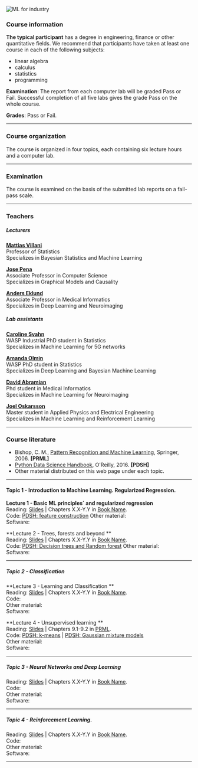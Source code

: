 <!-- font: frutiger -->

![](Slides/images/MachineLearning.jpg "ML for industry")



### Course information
**The typical participant** has a degree in engineering, finance or other quantitative fields. We recommend that participants have taken at least one course in each of the following subjects:

* linear algebra
* calculus
* statistics
* programming

**Examination**: The report from each computer lab will be graded Pass or Fail. Successful completion of all five labs gives the grade Pass on the whole course.

**Grades**: Pass or Fail.

---

### Course organization
The course is organized in four topics, each containing six lecture hours and a computer lab.

---

### Examination

The course is examined on the basis of the submitted lab reports on a fail-pass scale.

---

### Teachers
##### Lecturers
[**Mattias Villani**](https://www.mattiasvillani.com/) \
Professor of Statistics \
Specializes in Bayesian Statistics and Machine Learning

[**Jose Pena**](https://www.ida.liu.se/~jospe50/) \
Associate Professor in Computer Science \
Specializes in Graphical Models and Causality

[**Anders Eklund**](https://liu.se/en/employee/andek67) \
Associate Professor in Medical Informatics \
Specializes in Deep Learning and Neuroimaging




##### Lab assistants

[**Caroline Svahn**](https://liu.se/en/employee/andek67) \
WASP Industrial PhD student in Statistics \
Specializes in Machine Learning for 5G networks

[**Amanda Olmin**](https://liu.se/en/employee/andek67) \
WASP PhD student in Statistics \
Specializes in Deep Learning and Bayesian Machine Learning

[**David Abramian**](https://liu.se/en/employee/andek67) \
Phd student in Medical Informatics \
Specializes in Machine Learning for Neuroimaging

[**Joel Oskarsson**](https://liu.se/en/employee/andek67) \
Master student in Applied Physics and Electrical Engineering\
Specializes in Machine Learning and Reinforcement Learning

---

### Course literature

  * Bishop, C. M., [Pattern Recognition and Machine Learning](https://www.microsoft.com/en-us/research/uploads/prod/2006/01/Bishop-Pattern-Recognition-and-Machine-Learning-2006.pdf), Springer, 2006. **[PRML]**
  * [Python Data Science Handbook](https://jakevdp.github.io/PythonDataScienceHandbook/), O'Reilly, 2016. **[PDSH]**
  * Other material distributed on this web page under each topic.

---

#### Topic 1 - Introduction to Machine Learning. Regularized Regression.

**Lecture 1 - Basic ML principles´ and regularized regression** \
Reading: [Slides](SLIDES) | Chapters X.X-Y.Y in [Book Name](book). \
Code: [PDSH: feature construction](https://colab.research.google.com/github/jakevdp/PythonDataScienceHandbook/blob/master/notebooks/05.04-Feature-Engineering.ipynb)
Other material: \
Software:

**Lecture 2 - Trees, forests and beyond ** \
Reading: [Slides](SLIDES) | Chapters X.X-Y.Y in [Book Name](book). \
Code: [PDSH: Decision trees and Random forest](https://colab.research.google.com/github/jakevdp/PythonDataScienceHandbook/blob/master/notebooks/05.08-Random-Forests.ipynb)
Other material: \
Software:

---

##### Topic 2 - Classification

**Lecture 3 - Learning and Classification ** \
Reading: [Slides](SLIDES) | Chapters X.X-Y.Y in [Book Name](book). \
Code: \
Other material: \
Software:

**Lecture 4 - Unsupervised learning ** \
Reading: [Slides](SLIDES) | Chapters 9.1-9.2 in [PRML](book). \
Code: [PDSH: k-means](https://colab.research.google.com/github/jakevdp/PythonDataScienceHandbook/blob/master/notebooks/05.11-K-Means.ipynb) | [PDSH: Gaussian mixture models](https://colab.research.google.com/github/jakevdp/PythonDataScienceHandbook/blob/master/notebooks/05.12-Gaussian-Mixtures.ipynb) \
Other material: \
Software:

---

##### Topic 3 - Neural Networks and Deep Learning 

Reading: [Slides](SLIDES) | Chapters X.X-Y.Y in [Book Name](book). \
Code: \
Other material: \
Software:


---

##### Topic 4 - Reinforcement Learning.

Reading: [Slides](SLIDES) | Chapters X.X-Y.Y in [Book Name](book). \
Code: \
Other material: \
Software:

---

